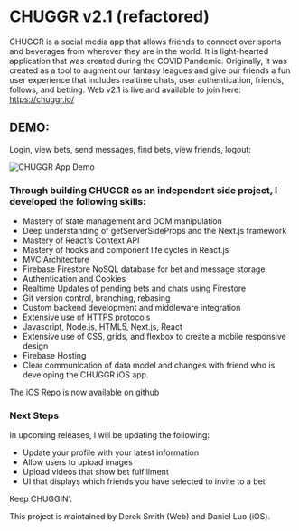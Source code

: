 # CHUGGR v2.1 (refactored)
CHUGGR is a social media app that allows friends to connect over sports and beverages from wherever they are in the world. It is light-hearted application that was created during the COVID Pandemic. Originally, it was created as a tool to augment our fantasy leagues and give our friends a fun user experience that includes realtime chats, user authentication, friends, follows, and betting. Web v2.1 is live and available to join here: https://chuggr.io/

## DEMO: ##
Login, view bets, send messages, find bets, view friends, logout:

![CHUGGR App Demo](CHUGGRDEMO.gif)


### Through building CHUGGR as an independent side project, I developed the following skills: ###
 * Mastery of state management and DOM manipulation
 * Deep understanding of getServerSideProps and the Next.js framework
 * Mastery of React's Context API
 * Mastery of hooks and component life cycles in React.js
 * MVC Architecture
 * Firebase Firestore NoSQL database for bet and message storage
 * Authentication and Cookies
 * Realtime Updates of pending bets and chats using Firestore 
 * Git version control, branching, rebasing
 * Custom backend development and middleware integration
 * Extensive use of HTTPS protocols
 * Javascript, Node.js, HTML5, Next.js, React
 * Extensive use of CSS, grids, and flexbox to create a mobile responsive design
 * Firebase Hosting
 * Clear communication of data model and changes with friend who is developing the CHUGGR iOS app.


The [iOS Repo](https://github.com/bolderkat/CHUGGR) is now available on github 

### Next Steps
In upcoming releases, I will be updating the following:
 * Update your profile with your latest information
 * Allow users to upload images
 * Upload videos that show bet fulfillment
 * UI that displays which friends you have selected to invite to a bet


Keep CHUGGIN'.

This project is maintained by Derek Smith (Web) and Daniel Luo (iOS).
